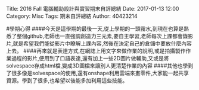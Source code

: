 Title: 2016 Fall 電腦輔助設計與實習期末自評總結
Date: 2017-01-13 12:00
Category: Misc
Tags: 期末自評總結
Author: 40423214

#學期心得
####今天是這學期的最後一天,從上學期的一頭霧水,到現在也算是熟悉了整個github,老師也一直強調創造力三元素,要自主學習,老師每次上課都會錄影片,就是希望我們能從影片中瞭解上課內容,然後在決定自己的倉儲中要放什麼內容上去。
####再來就是表達方式,在網誌上用文字來做作業的說明,或是拍攝製作作業過程的影片,便用到了口語表達,還有加上一些2D圖片做輔助,又或是將solvespace存成html檔,變成3D圖檔來讓別人更清楚作業的內容
####其他也學到了很多像是solvespace的使用,還有onshape利用雲端來畫零件,大家能一起共享資源。學到了很多,也希望以後能多加利用這些技能。